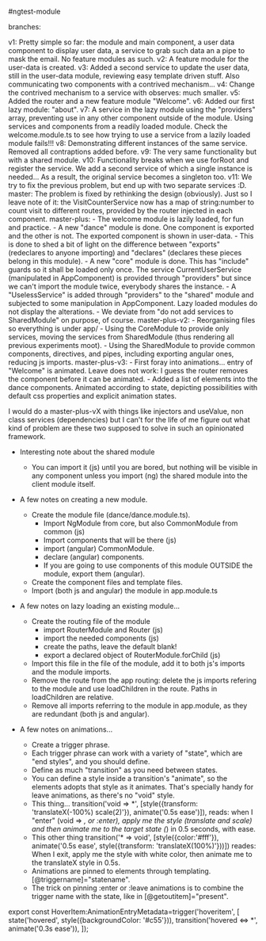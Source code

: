 #ngtest-module

branches:

v1: Pretty simple so far: the module and main component, a user data component to display user data, a service to grab such data an a pipe to mask the email. No feature modules as such.
v2: A feature module for the user-data is created.
v3: Added a second service to update the user data, still in the user-data module, reviewing easy template driven stuff. Also communicating two components with a contrived mechanism...
v4: Change the contrived mechanism to a service with observes: much smaller.
v5: Added the router and a new feature module "Welcome".
v6: Added our first lazy module: "about".
v7: A service in the lazy module using the "providers" array, preventing use in any other component outside of the module. Using services and components from a readily loaded module. Check the welcome.module.ts to see how trying to use a service from a lazily loaded module fails!!!
v8: Demonstrating different instances of the same service. Removed all contraptions added before.
v9: The very same functionality but with a shared module.
v10: Functionality breaks when we use forRoot and register the service. We add a second service of which a single instance is needed... As a result, the original service becomes a singleton too.
v11: We try to fix the previous problem, but end up with two separate services :D.
master: The problem is fixed by rethinking the design (obviously). Just so I leave note of it: the VisitCounterService now has a map of string:number to count visit to different routes, provided by the router injected in each component.
master-plus:
	- The welcome module is lazily loaded, for fun and practice.
	- A new "dance" module is done. One component is exported and the other is not. The exported component is shown in user-data.
		- This is done to shed a bit of light on the difference between "exports" (redeclares to anyone importing) and "declares" (declares these pieces belong in this module).
	- A new "core" module is done. This has "include" guards so it shall be loaded only once. The service CurrentUserService (manipulated in AppComponent) is provided through "providers" but since we can't import the module twice, everybody shares the instance.
	- A "UselessService" is added through "providers" to the "shared" module and subjected to some manipulation in AppComponent. Lazy loaded modules do not display the alterations.
	- We deviate from "do not add services to SharedModule" on purpose, of course.
master-plus-v2:
	- Reorganising files so everything is under app/
	- Using the CoreModule to provide only services, moving the services from SharedModule (thus rendering all previous experiments moot).
	- Using the SharedModule to provide common components, directives, and pipes, including exporting angular ones, reducing js imports.
master-plus-v3:
	- First foray into animations... entry of "Welcome" is animated. Leave does not work: I guess the router removes the component before it can be animated.
	- Added a list of elements into the dance components. Animated according to state, depicting possibilities with default css properties and explicit animation states.

I would do a master-plus-vX with things like injectors and useValue, non class services (dependencies) but I can't for the life of me figure out what kind of problem are these two supposed to solve in such an opinionated framework.

- Interesting note about the shared module
	- You can import it (js) until you are bored, but nothing will be visible in any component unless you import (ng) the shared module into the client module itself.

- A few notes on creating a new module.
	- Create the module file (dance/dance.module.ts).
		- Import NgModule from core, but also CommonModule from common (js)
		- Import components that will be there (js)
		- import (angular) CommonModule.
		- declare (angular) components.
		- If you are going to use components of this module OUTSIDE the module, export them (angular).
	- Create the component files and template files.
	- Import (both js and angular) the module in app.module.ts

- A few notes on lazy loading an existing module...
	- Create the routing file of the module
		- import RouterModule and Router (js)
		- import the needed components (js)
		- create the paths, leave the default blank!
		- export a declared object of RouterModule.forChild (js)
	- Import this file in the file of the module, add it to both js's imports and the module imports.
	- Remove the route from the app routing: delete the js imports refering to the module and use loadChildren in the route. Paths in loadChildren are relative.
	- Remove all imports referring to the module in app.module, as they are redundant (both js and angular).

- A few notes on animations...
	- Create a trigger phrase.
	- Each trigger phrase can work with a variety of "state", which are "end styles", and you should define.
	- Define as much "transition" as you need between states.
	- You can define a style inside a transition's "animate", so the elements adopts that style as it animates. That's specially handy for leave animations, as there's no "void" style.
	- This thing... 
		transition('void => *', [style({transform: 'translateX(-100%) scale(2)'}), animate('0.5s ease')]),
			reads: when I "enter" (void => *, or :enter), apply me the style (translate and scale) and then animate me to the target state (*) in 0.5 seconds, with ease.
	- This other thing
		transition('* => void', [style({color:'#fff'}), animate('0.5s ease', style({transform: 'translateX(100%)'}))])
			reades: When I exit, apply me the style with white color, then animate me to the translateX style in 0.5s.
	- Animations are pinned to elements through templating. [@triggername]="statename".
	- The trick on pinning :enter or :leave animations is to combine the trigger name with the state, like in [@getoutitem]="present".

export const HoverItem:AnimationEntryMetadata=trigger('hoveritem', [
	state('hovered', style({backgroundColor: '#c55'})),
	transition('hovered <=> *', animate('0.3s ease')),
]);
